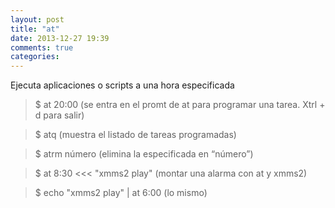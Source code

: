 ```yaml
---
layout: post
title: "at"
date: 2013-12-27 19:39
comments: true
categories: 
---
```

Ejecuta aplicaciones o scripts a una hora especificada

>$ at 20:00   (se entra en el promt de at para programar una tarea. Xtrl + d para salir)

>$ atq  (muestra el listado de tareas programadas)

>$ atrm número (elimina la especificada en “número”) 

>$ at 8:30 <<< "xmms2 play"   (montar una alarma con at y xmms2) 

>$ echo "xmms2 play" | at 6:00  (lo mismo) 

